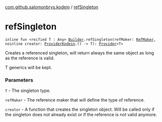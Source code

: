 [com.github.salomonbrys.kodein](index.md) / [refSingleton](.)

# refSingleton

`inline fun <reified T : Any> `[`Builder`](-kodein/-builder/index.md)`.refSingleton(refMaker: `[`RefMaker`](-ref-maker/index.md)`, noinline creator: `[`ProviderKodein`](-provider-kodein/index.md)`.() -> T): `[`Provider`](-provider/index.md)`<T>`

Creates a referenced singleton, will return always the same object as long as the reference is valid.

T generics will be kept.

### Parameters

`T` - The singleton type.

`refMaker` - The reference maker that will define the type of reference.

`creator` - A function that creates the singleton object. Will be called only if the singleton does not already exist or if the reference is not valid anymore.